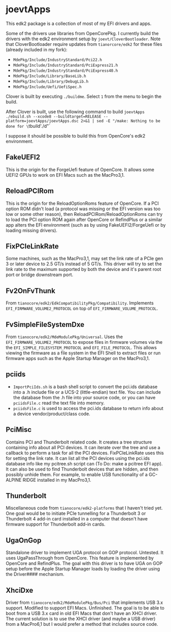 # joevtApps
This edk2 package is a collection of most of my EFI drivers and apps.

Some of the drivers use libraries from OpenCorePkg. I currently build the drivers with the edk2 environment setup by `joevt/CloverBootloader`. Note that  CloverBootloader require updates from `tianorcore/edk2` for these files (already included in my fork):
- `MdePkg/Include/IndustryStandard/Pci22.h`
- `MdePkg/Include/IndustryStandard/PciExpress21.h`
- `MdePkg/Include/IndustryStandard/PciExpress40.h`
- `MdePkg/Include/Library/BaseLib.h`
- `MdePkg/Include/Library/DebugLib.h`
- `MdePkg/Include/Uefi/UefiSpec.h`

Clover is built by executing `./buildme`. Select `1` from the menu to begin the build.

After Clover is built, use the following command to build `joevtApps`
`./ebuild.sh --xcode8 --buildtarget=RELEASE --platform=joevtApps/joevtApps.dsc 2>&1 | sed -E "/make: Nothing to be done for \`tbuild'./d"`

I suppose it should be possible to build this from OpenCore's edk2 environment.

## FakeUEFI2
This is the origin for the ForgeUefi feature of OpenCore. It allows some UEFI2 GPUs to work on EFI Macs such as the MacPro3,1.

## ReloadPCIRom
This is the origin for the ReloadOptionRoms feature of OpenCore. If a PCI option ROM didn't load (a protocol was missing or the EFI version was too low or some other reason), then ReloadPCIRom/ReloadOptionRoms can try to load the PCI option ROM again after OpenCore or RefindPlus or a similar app alters the EFI environment (such as by using FakeUEFI2/ForgeUefi or by loading missing drivers).

## FixPCIeLinkRate
Some machines, such as the MacPro3,1, may set the link rate of a PCIe gen 3 or later device to 2.5 GT/s instead of 5 GT/s. This driver will try to set the link rate to the maximum supported by both the device and it's parent root port or bridge downstream port.

## Fv2OnFvThunk
From `tianocore/edk2/EdkCompatibilityPkg/Compatibility`. Implements `EFI_FIRMWARE_VOLUME2_PROTOCOL` on top of `EFI_FIRMWARE_VOLUME_PROTOCOL`.

## FvSimpleFileSystemDxe
From `tianocore/edk2/MdeModulePkg/Universal`. Uses the `EFI_FIRMWARE_VOLUME2_PROTOCOL` to expose files in firmware volumes via the the `EFI_SIMPLE_FILESYSTEM_PROTOCOL` and `EFI_FILE_PROTOCOL`. This allows viewing the firmware as a file system in the EFI Shell to extract files or run firmware apps such as the Apple Startup Manager on the MacPro3,1.

## pciids
- `ImportPciIds.sh` is a bash shell script to convert the pci.ids database into a .h include file or a UCS-2 (little-endian) text file. You can include the database from the .h file into your source code, or you can have `pciidsFile.c` read the text file into memory.
- `pciidsFile.c` is used to access the pci.ids database to return info about a device vendor/product/class code.

## PciMisc
Contains PCI and Thunderbolt related code. It creates a tree structure containing info about all PCI devices. It can iterate over the tree and use a callback to perform a task for all the PCI devices. FixPCIeLinkRate uses this for setting the link rate. It can list all the PCI devices using the pci.ids database info like my pcitree.sh script can (To Do: make a pcitree EFI app). It can also be used to find Thunderbolt devices that are hidden, and then possibly unhide them. For example, to enable USB functionality of a GC-ALPINE RIDGE installed in my MacPro3,1.

## Thunderbolt
Miscellaneous code from `tianocore/edk2-platforms` that I haven't tried yet. One goal would be to initiate PCIe tunnelling for a Thunderbolt 3 or Thunderbolt 4 add-in card installed in a computer that doesn't have firmware support for Thunderbolt add-in cards.

## UgaOnGop
Standalone driver to implement UGA protocol on GOP protocol. Untested. It uses UgaPassThrough from OpenCore. This feature is implemented by OpenCore and RefindPlus. The goal with this driver is to have UGA on GOP setup before the Apple Startup Manager loads by loading the driver using the Driver#### mechanism.

## XhciDxe
Driver from `tianocore/edk2/MdeModulePkg/Bus/Pci` that implements USB 3.x support. Modified to support EFI Macs. Unfinished. The goal is to be able to boot from a USB 3.x card in old EFI Macs that don't have an XHCI driver. The current solution is to use the XHCI driver (and maybe a USB driver) from a MacPro6,1 but I would prefer a method that includes source code.
